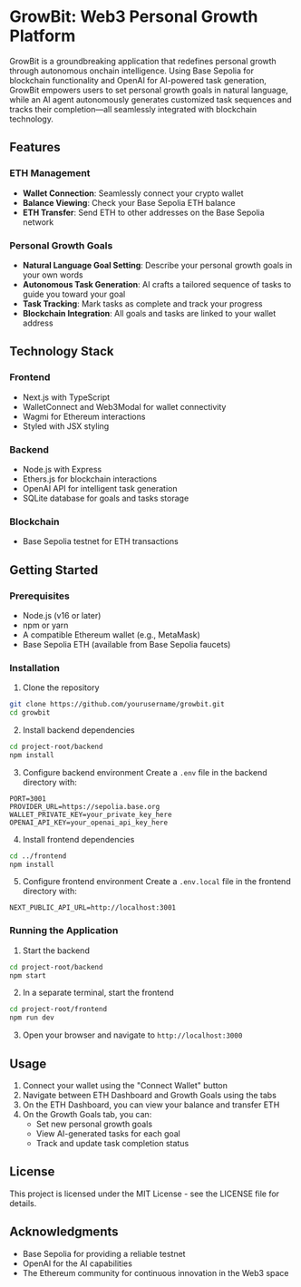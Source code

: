 # GrowBit: Web3 Personal Growth Platform

GrowBit is a groundbreaking application that redefines personal growth through autonomous onchain intelligence. Using Base Sepolia for blockchain functionality and OpenAI for AI-powered task generation, GrowBit empowers users to set personal growth goals in natural language, while an AI agent autonomously generates customized task sequences and tracks their completion—all seamlessly integrated with blockchain technology.

## Features

### ETH Management
- **Wallet Connection**: Seamlessly connect your crypto wallet
- **Balance Viewing**: Check your Base Sepolia ETH balance
- **ETH Transfer**: Send ETH to other addresses on the Base Sepolia network

### Personal Growth Goals
- **Natural Language Goal Setting**: Describe your personal growth goals in your own words
- **Autonomous Task Generation**: AI crafts a tailored sequence of tasks to guide you toward your goal
- **Task Tracking**: Mark tasks as complete and track your progress
- **Blockchain Integration**: All goals and tasks are linked to your wallet address

## Technology Stack

### Frontend
- Next.js with TypeScript
- WalletConnect and Web3Modal for wallet connectivity
- Wagmi for Ethereum interactions
- Styled with JSX styling

### Backend
- Node.js with Express
- Ethers.js for blockchain interactions
- OpenAI API for intelligent task generation
- SQLite database for goals and tasks storage

### Blockchain
- Base Sepolia testnet for ETH transactions

## Getting Started

### Prerequisites
- Node.js (v16 or later)
- npm or yarn
- A compatible Ethereum wallet (e.g., MetaMask)
- Base Sepolia ETH (available from Base Sepolia faucets)

### Installation

1. Clone the repository
```bash
git clone https://github.com/yourusername/growbit.git
cd growbit
```

2. Install backend dependencies
```bash
cd project-root/backend
npm install
```

3. Configure backend environment
Create a `.env` file in the backend directory with:
```
PORT=3001
PROVIDER_URL=https://sepolia.base.org
WALLET_PRIVATE_KEY=your_private_key_here
OPENAI_API_KEY=your_openai_api_key_here
```

4. Install frontend dependencies
```bash
cd ../frontend
npm install
```

5. Configure frontend environment
Create a `.env.local` file in the frontend directory with:
```
NEXT_PUBLIC_API_URL=http://localhost:3001
```

### Running the Application

1. Start the backend
```bash
cd project-root/backend
npm start
```

2. In a separate terminal, start the frontend
```bash
cd project-root/frontend
npm run dev
```

3. Open your browser and navigate to `http://localhost:3000`

## Usage

1. Connect your wallet using the "Connect Wallet" button
2. Navigate between ETH Dashboard and Growth Goals using the tabs
3. On the ETH Dashboard, you can view your balance and transfer ETH
4. On the Growth Goals tab, you can:
   - Set new personal growth goals
   - View AI-generated tasks for each goal
   - Track and update task completion status

## License

This project is licensed under the MIT License - see the LICENSE file for details.

## Acknowledgments

- Base Sepolia for providing a reliable testnet
- OpenAI for the AI capabilities
- The Ethereum community for continuous innovation in the Web3 space 